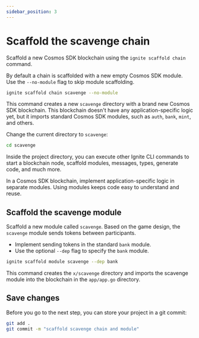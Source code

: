```yaml
---
sidebar_position: 3
---
```


# Scaffold the scavenge chain

Scaffold a new Cosmos SDK blockchain using the `ignite scaffold chain` command.

By default a chain is scaffolded with a new empty Cosmos SDK module. Use the
`--no-module` flag to skip module scaffolding.

```bash
ignite scaffold chain scavenge --no-module
```

This command creates a new `scavenge` directory with a brand new Cosmos SDK
blockchain. This blockchain doesn't have any application-specific logic yet, but
it imports standard Cosmos SDK modules, such as `auth`, `bank`, `mint`, and
others.

Change the current directory to `scavenge`:

```bash
cd scavenge
```

Inside the project directory, you can execute other Ignite CLI commands to start
a blockchain node, scaffold modules, messages, types, generate code, and much
more.

In a Cosmos SDK blockchain, implement application-specific logic in separate
modules. Using modules keeps code easy to understand and reuse.

## Scaffold the scavenge module

Scaffold a new module called `scavenge`. Based on the game design, the
`scavenge` module sends tokens between participants.

- Implement sending tokens in the standard `bank` module.
- Use the optional `--dep` flag to specify the `bank` module.

```bash
ignite scaffold module scavenge --dep bank
```

This command creates the `x/scavenge` directory and imports the scavenge module
into the blockchain in the `app/app.go` directory.

## Save changes

Before you go to the next step, you can store your project in a git commit:

```bash
git add .
git commit -m "scaffold scavenge chain and module"
```
